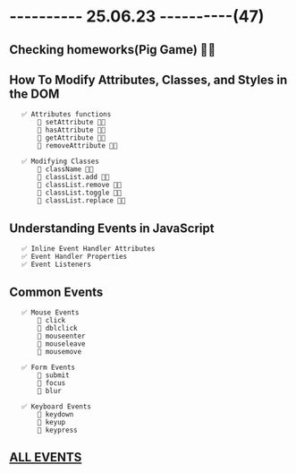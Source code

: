 # ---------- 25.06.23 ----------(47)

## Checking homeworks(Pig Game) 👍🏻

## How To Modify Attributes, Classes, and Styles in the DOM

       ✅ Attributes functions
           🔷 setAttribute 👍🏻
           🔷 hasAttribute 👍🏻
           🔷 getAttribute 👍🏻
           🔷 removeAttribute 👍🏻

       ✅ Modifying Classes
           🔷 className 👍🏻
           🔷 classList.add 👍🏻
           🔷 classList.remove 👍🏻
           🔷 classList.toggle 👍🏻
           🔷 classList.replace 👍🏻

## Understanding Events in JavaScript

       ✅ Inline Event Handler Attributes
       ✅ Event Handler Properties
       ✅ Event Listeners

## Common Events

       ✅ Mouse Events
           🔷 click
           🔷 dblclick
           🔷 mouseenter
           🔷 mouseleave
           🔷 mousemove

       ✅ Form Events
           🔷 submit
           🔷 focus
           🔷 blur

       ✅ Keyboard Events
           🔷 keydown
           🔷 keyup
           🔷 keypress

## [ALL EVENTS](https://developer.mozilla.org/en-US/docs/Web/API/Event)
